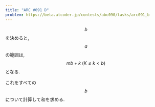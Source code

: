 ```yaml
---
title: "ARC #091 D"
problem: https://beta.atcoder.jp/contests/abc090/tasks/arc091_b
---
```

$$ b $$ を決めると, $$ a $$ の範囲は, $$ mb+k\ (K \leq k \lt b) $$ となる.

これをすべての $$ b $$ について計算して和を求める.
